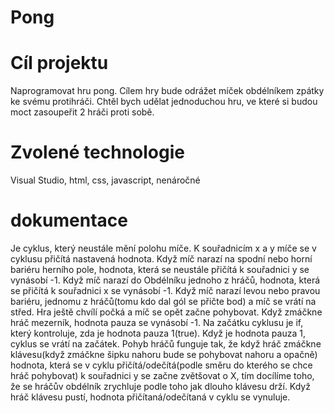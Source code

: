 # Pong
# Cíl projektu
Naprogramovat hru pong. Cílem hry bude odrážet míček obdélníkem zpátky ke svému protihráči. Chtěl bych udělat jednoduchou hru, ve které si budou moct zasoupeřit 2 hráči proti sobě.

# Zvolené technologie
Visual Studio, html, css, javascript, nenáročné

# dokumentace
Je cyklus, který neustále mění polohu míče. K souřadnicím x a y míče se v cyklusu přičítá nastavená hodnota. Když míč narazí na spodní nebo horní bariéru herního pole, hodnota, která se neustále přičítá k souřadnici y se vynásobí -1. Když míč narazí do Obdélníku jednoho z hráčů, hodnota, která se přičítá k souřadnici x se vynásobí -1. Když míč narazí levou nebo pravou bariéru, jednomu z hráčů(tomu kdo dal gól se přičte bod) a míč se vrátí na střed. Hra ještě chvílí počká a míč se opět začne pohybovat. Když zmáčkne hráč mezerník, hodnota pauza se vynásobí -1. Na začátku cyklusu je if, který kontroluje, zda je hodnota pauza 1(true). Když je hodnota pauza 1, cyklus se vrátí na začátek. Pohyb hráčů funguje tak, že když hráč zmáčkne klávesu(když zmáčkne šipku nahoru bude se pohybovat nahoru a opačně) hodnota, která se v cyklu přičítá/odečítá(podle směru do kterého se chce hráč pohybovat) k souřadnici y se začne zvětšovat o X, tím docílíme toho, že se hráčův obdélník zrychluje podle toho jak dlouho klávesu drží. Když hráč klávesu pustí, hodnota přičítaná/odečítaná v cyklu se vynuluje.
